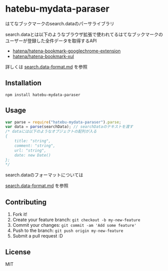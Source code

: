 # hatebu-mydata-paraser

はてなブックマークのsearch.dataのパーサライブラリ

search.dataとは以下のようなブラウザ拡張で使われてるはてなブックマークのユーザーが登録した全件データを取得するAPI　

* [hatena/hatena-bookmark-googlechrome-extension](https://github.com/hatena/hatena-bookmark-googlechrome-extension "hatena/hatena-bookmark-googlechrome-extension")
* [hatena/hatena-bookmark-xul](https://github.com/hatena/hatena-bookmark-xul "hatena/hatena-bookmark-xul")

詳しくは [search.data-format.md](doc/search.data-format.md)  を参照

## Installation

```
npm install hatebu-mydata-paraser
```

## Usage

```js
var parse = require("hatebu-mydata-paraser").parse;
var data = parse(searchData); // searchDataのテキストを渡す
/* dataには以下のようなオブジェクトの配列が入る
{
    title: "string",
    comment: "string",
    url: "string",
    date: new Date()
};
*/
```

search.dataのフォーマットについては

[search.data-format.md](doc/search.data-format.md) を参照

## Contributing

1. Fork it!
2. Create your feature branch: `git checkout -b my-new-feature`
3. Commit your changes: `git commit -am 'Add some feature'`
4. Push to the branch: `git push origin my-new-feature`
5. Submit a pull request :D

## License

MIT